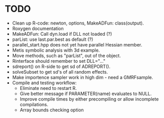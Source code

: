 TODO
====
- Clean up R-code: newton, options, MakeADFun: class(output).
- Roxygen documentation
- MakeADFun: Call dyn.load if DLL not loaded (?)
- parList: use last.par.best as default (?)
- parallel_start.hpp does not yet have parallel Hessian member.
- Metis symbolic analysis with 3d example.
- Move methods, such as "parList", out of the object.
- Rinterface should remember to set DLL="..."
- sdreport() on R-side to get sd of ADREPORT().
- solveSubset to get sd's of all random effects.
- Make importence sampler work in high dim - need a GMRFsample.
- Compile and testing workflow:
  - Eliminate need to restart R.
  - Give better message if PARAMETER(name) evaluates to NULL.
  - Improve compile times by either precompiling or allow incomplete compilations.
  - Array bounds checking option